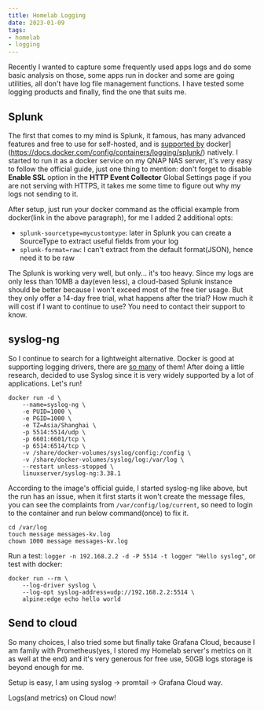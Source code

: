 ```yaml
---
title: Homelab Logging
date: 2023-01-09
tags: 
- homelab
- logging
---
```


Recently I wanted to capture some frequently used apps logs and do some basic analysis on those, some apps run in docker and some are going utilities, all don't have log file management functions. I have tested some logging products and finally, find the one that suits me.

## Splunk
The first that comes to my mind is Splunk, it famous, has many advanced features and free to use for self-hosted, and is [supported by](https://docs.docker.com/config/containers/logging/splunk/) docker](https://docs.docker.com/config/containers/logging/splunk/) natively. I started to run it as a docker service on my QNAP NAS server, it's very easy to follow the official guide, just one thing to mention: don't forget to disable **Enable SSL** option in the **HTTP Event Collector** Global Settings page if you are not serving with HTTPS, it takes me some time to figure out why my logs not sending to it.

After setup, just run your docker command as the official example from docker(link in the above paragraph), for me I added 2 additional opts:

- `splunk-sourcetype=mycustomtype`: later in Splunk you can create a SourceType to extract useful fields from your log
- `splunk-format=raw`: I can't extract from the default format(JSON), hence need it to be raw

The Splunk is working very well, but only... it's too heavy. Since my logs are only less than 10MB a day(even less), a cloud-based Splunk instance should be better because I won't exceed most of the free tier usage. But they only offer a 14-day free trial, what happens after the trial? How much it will cost if I want to continue to use? You need to contact their support to know.

## syslog-ng

So I continue to search for a lightweight alternative. Docker is good at supporting logging drivers, there are [so many](https://docs.docker.com/config/containers/logging/configure/) of them! After doing a little research, decided to use Syslog since it is very widely supported by a lot of applications. Let's run!

```shell
docker run -d \
    --name=syslog-ng \
    -e PUID=1000 \
    -e PGID=1000 \
    -e TZ=Asia/Shanghai \
    -p 5514:5514/udp \
    -p 6601:6601/tcp \
    -p 6514:6514/tcp \
    -v /share/docker-volumes/syslog/config:/config \
    -v /share/docker-volumes/syslog/log:/var/log \
    --restart unless-stopped \
    linuxserver/syslog-ng:3.38.1
```

According to the image's official guide, I started syslog-ng like above, but the run has an issue, when it first starts it won't create the message files, you can see the complaints from `/var/config/log/current`, so need to login to the container and run below command(once) to fix it.

```shell
cd /var/log
touch message messages-kv.log
chown 1000 message messages-kv.log
```

Run a test: `logger -n 192.168.2.2 -d -P 5514 -t logger "Hello syslog"`, or test with docker:

```shell
docker run --rm \
    --log-driver syslog \
    --log-opt syslog-address=udp://192.168.2.2:5514 \
    alpine:edge echo hello world
```

## Send to cloud

So many choices, I also tried some but finally take Grafana Cloud, because I am family with Prometheus(yes, I stored my Homelab server's metrics on it as well at the end) and it's very generous for free use, 50GB logs storage is beyond enough for me.

Setup is easy, I am using syslog -> promtail -> Grafana Cloud way.

Logs(and metrics) on Cloud now!
